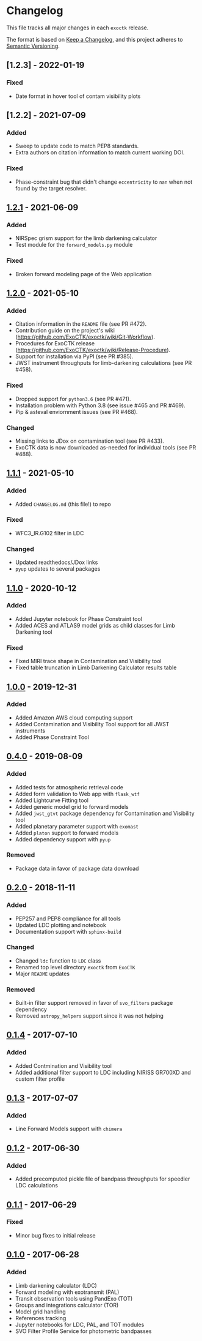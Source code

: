 # Changelog

This file tracks all major changes in each `exoctk` release.

The format is based on [Keep a Changelog](https://keepachangelog.com/en/1.0.0/),
and this project adheres to [Semantic Versioning](https://semver.org/spec/v2.0.0.html).

## [1.2.3] - 2022-01-19

### Fixed

- Date format in hover tool of contam visibility plots

## [1.2.2] - 2021-07-09

### Added

- Sweep to update code to match PEP8 standards.
- Extra authors on citation information to match current working DOI.

### Fixed

- Phase-constraint bug that didn't change `eccentricity` to `nan` when not found by the target resolver.

## [1.2.1] - 2021-06-09

### Added

- NIRSpec grism support for the limb darkening calculator
- Test module for the `forward_models.py` module

### Fixed

- Broken forward modeling page of the Web application

## [1.2.0] - 2021-05-10

### Added

- Citation information in the `README` file (see PR #472).
- Contribution guide on the project's wiki (https://github.com/ExoCTK/exoctk/wiki/Git-Workflow).
- Procedures for ExoCTK release (https://github.com/ExoCTK/exoctk/wiki/Release-Procedure).
- Support for installation via PyPI (see PR #385).
- JWST instrument throughputs for limb-darkening calculations (see PR #458).

### Fixed

- Dropped support for `python3.6` (see PR #471).
- Installation problem with Python 3.8 (see issue #465 and PR #469).
- Pip & asteval enviornment issues (see PR #468).

### Changed

- Missing links to JDox on contamination tool (see PR #433).
- ExoCTK data is now downloaded as-needed for individual tools (see PR #488).

## [1.1.1] - 2021-05-10

### Added

- Added `CHANGELOG.md` (this file!) to repo

### Fixed

- WFC3_IR.G102 filter in LDC

### Changed

- Updated readthedocs/JDox links
- `pyup` updates to several packages

## [1.1.0] - 2020-10-12

### Added

- Added Jupyter notebook for Phase Constraint tool
- Added ACES and ATLAS9 model grids as child classes for Limb Darkening tool

### Fixed

- Fixed MIRI trace shape in Contamination and Visibility tool
- Fixed table truncation in Limb Darkening Calculator results table

## [1.0.0] - 2019-12-31

### Added

- Added Amazon AWS cloud computing support
- Added Contamination and Visibility Tool support for all JWST instruments
- Added Phase Constraint Tool

## [0.4.0] - 2019-08-09

### Added

- Added tests for atmospheric retrieval code
- Added form validation to Web app with `flask_wtf`
- Added Lightcurve Fitting tool
- Added generic model grid to forward models
- Added `jwst_gtvt` package dependency for Contamination and Visibility tool
- Added planetary parameter support with `exomast`
- Added `platon` support to forward models
- Added dependency support with `pyup`

### Removed

- Package data in favor of package data download

## [0.2.0] - 2018-11-11

### Added

- PEP257 and PEP8 compliance for all tools
- Updated LDC plotting and notebook
- Documentation support with `sphinx-build`

### Changed

- Changed `ldc` function to `LDC` class
- Renamed top level directory `exoctk` from `ExoCTK`
- Major `README` updates

### Removed

- Built-in filter support removed in favor of `svo_filters` package dependency
- Removed `astropy_helpers` support since it was not helping

## [0.1.4] - 2017-07-10

### Added

- Added Contmination and Visibility tool
- Added additional filter support to LDC including NIRISS GR700XD and custom filter profile

## [0.1.3] - 2017-07-07

### Added

- Line Forward Models support with `chimera`

## [0.1.2] - 2017-06-30

### Added

- Added precomputed pickle file of bandpass throughputs for speedier LDC calculations

## [0.1.1] - 2017-06-29

### Fixed

- Minor bug fixes to initial release

## [0.1.0] - 2017-06-28

### Added

- Limb darkening calculator (LDC)
- Forward modeling with exotransmit (PAL)
- Transit observation tools using PandExo (TOT)
- Groups and integrations calculator (TOR)
- Model grid handling
- References tracking
- Jupyter notebooks for LDC, PAL, and TOT modules
- SVO Filter Profile Service for photometric bandpasses

[1.2.1]: https://github.com/ExoCTK/exoctk/compare/v1.2.0...HEAD
[1.2.0]: https://github.com/ExoCTK/exoctk/compare/v1.1.1...v1.2.0
[1.1.1]: https://github.com/ExoCTK/exoctk/compare/v1.1.0...v1.1.1
[1.1.0]: https://github.com/ExoCTK/exoctk/compare/v1.0.0...v1.1.0
[1.0.0]: https://github.com/ExoCTK/exoctk/compare/v0.4.0...v1.0.0
[0.4.0]: https://github.com/ExoCTK/exoctk/compare/v0.2.0...v0.4.0
[0.2.0]: https://github.com/ExoCTK/exoctk/compare/v0.1.4...v0.2.0
[0.1.4]: https://github.com/ExoCTK/exoctk/compare/v0.1.3...v0.1.4
[0.1.3]: https://github.com/ExoCTK/exoctk/compare/v0.1.2...v0.1.3
[0.1.2]: https://github.com/ExoCTK/exoctk/compare/v0.1.1...v0.1.2
[0.1.1]: https://github.com/ExoCTK/exoctk/compare/v0.1.0...v0.1.1
[0.1.0]: https://github.com/ExoCTK/exoctk/releases/tag/v0.1.0
